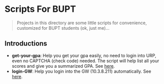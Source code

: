 # Scripts For BUPT
> Projects in this directory are some little scripts for convenience, customized for BUPT students (ok, just me)...

## Introductions
* **get-your-gpa**: Help you get your gpa easily, no need to login into URP, even no CAPTCHA (check code) needed. The script will help list all your scores and give you a summarized GPA. See [here](/scripts-for-bupt/get-your-gpa/README.md).
* **login-GW**: Help you login into the GW (10.3.8.211) automatically. See [here](/scripts-for-bupt/login-bupt-gw/README.md).
